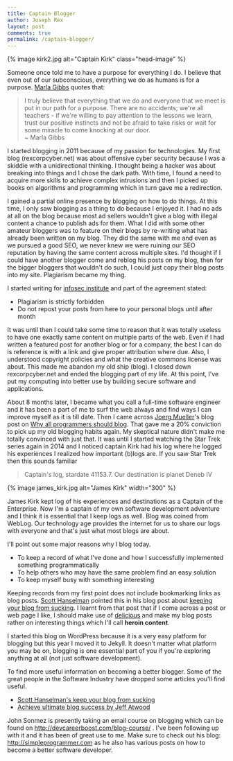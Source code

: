 ```yaml
---
title: Captain Blogger
author: Joseph Rex
layout: post
comments: true
permalink: /captain-blogger/
---
```

{% image kirk2.jpg alt="Captain Kirk" class="head-image" %}

Someone once told me to have a purpose for everything I do. I believe that even out of our subconscious, everything we do as humans is for a purpose. [Marla Gibbs][1] quotes that:

> I truly believe that everything that we do and everyone that we meet is put in our path for a purpose. There are no accidents; we're all teachers - if we're willing to pay attention to the lessons we learn, trust our positive instincts and not be afraid to take risks or wait for some miracle to come knocking at our door.<br>
  ~ Marla Gibbs

I started blogging in 2011 because of my passion for technologies. My first blog (rexcorpcyber.net) was about offensive cyber security because I was a skiddie with a unidirectional thinking. I thought being a hacker was about breaking into things and I chose the dark path. With time, I found a need to acquire more skills to achieve complex intrusions and then I picked up books on algorithms and programming which in turn gave me a redirection.

I gained a partial online presence by blogging on how to do things. At this time, I only saw blogging as a thing to do because I enjoyed it. I had no ads at all on the blog because most ad sellers wouldn't give a blog with illegal content a chance to publish ads for them. What I did with some other amateur bloggers was to feature on their blogs by re-writing what has already been written on my blog. They did the same with me and even as we pursued a good SEO, we never knew we were ruining our SEO reputation by having the same content across multiple sites. I'd thought if I could have another blogger come and reblog his posts on my blog, then for the bigger bloggers that wouldn't do such, I could just copy their blog posts into my site. Plagiarism became my thing.

I started writing for [infosec institute][2] and part of the agreement stated:

> 
  * Plagiarism is strictly forbidden
  * Do not repost your posts from here to your personal blogs until after month

It was until then I could take some time to reason that it was totally useless to have one exactly same content on multiple parts of the web. Even if I had written a featured post for another blog or for a company, the best I can do is reference is with a link and give proper attribution where due. Also, I understood copyright policies and what the creative commons license was about.  This made me abandon my old ship (blog). I closed down rexcorpcyber.net and ended the blogging part of my life. At this point, I've put my computing into better use by building secure software and applications.

About 8 months later, I became what you call a full-time software engineer and it has been a part of me to surf the web always and find ways I can improve myself as it is till date. Then I came across [Joerg Mueller][3]'s blog post on [Why all programmers should blog][4]. That gave me a 20% conviction to pick up my old blogging habits again. My skeptical nature didn't make me totally convinced with just that. It was until I started watching the Star Trek series again in 2014 and I noticed captain Kirk had his log where he logged his experiences I realized how important (b)logs are. If you saw Star Trek then this sounds familiar

> Captain's log, stardate 41153.7. Our destination is planet Deneb IV

{% image james_kirk.jpg alt="James Kirk"  width="300" %}

James Kirk kept log of his experiences and destinations as a Captain of the Enterprise. Now I'm a captain of my own software development adventure and I think it is essential that I keep logs as well. Blog was coined from WebLog. Our technology age provides the internet for us to share our logs with everyone and that's just what most blogs are about.

I'll point out some major reasons why I blog today.

* To keep a record of what I've done and how I successfully implemented something programmatically
* To help others who may have the same problem find an easy solution
* To keep myself busy with something interesting

Keeping records from my first point does not include bookmarking links as blog posts. [Scott Hanselman][5] pointed this in his blog post about [keeping your blog from sucking][6]. I learnt from that post that if I come across a post or web page I like, I should make use of [delicious][8] and make my blog posts rather on interesting things which I'll call **heroin content**.

I started this blog on WordPress because it is a very easy platform for blogging but this year I moved it to Jekyll. It doesn't matter what platform you may be on, blogging is one essential part of you if you're exploring anything at all (not just software development).

To find more useful information on becoming a better blogger. Some of the great people in the Software Industry have dropped some articles you'll find useful.

* [Scott Hanselman's keep your blog from sucking][6]
* [Achieve ultimate blog success by Jeff Atwood][7]

John Sonmez is presently taking an email course on blogging which can be found on <http://devcareerboost.com/blog-course/> . I've been following up with it and it has been of great use to me. Make sure to check out his blog: <http://simpleprogrammer.com> as he also has various posts on how to become a better software developer.

 
[1]: http://www.brainyquote.com/quotes/authors/m/marla_gibbs.html
[2]: http://resources.infosecinstitute.com
[3]: http://www.twitter.com/JoergM
[4]: http://www.joergm.com/2010/01/why-all-programmers-should-blog/
[5]: http://twitter.com/shanselman
[6]: http://www.hanselman.com/blog/BlogInteresting32WaysToKeepYourBlogFromSucking.aspx
[7]: http://blog.codinghorror.com/how-to-achieve-ultimate-blog-success-in-one-easy-step/
[8]: http://delicious.com/

